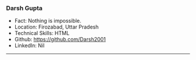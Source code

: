 ### Darsh Gupta
- Fact: Nothing is impossible.
- Location: Firozabad, Uttar Pradesh
- Technical Skills: HTML
- Github: https://github.com/Darsh2001
- LinkedIn: Nil
***
